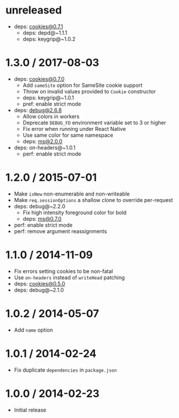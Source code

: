 unreleased
==========

  * deps: cookies@0.7.1
    - deps: depd@~1.1.1
    - deps: keygrip@~1.0.2

1.3.0 / 2017-08-03
==================

  * deps: cookies@0.7.0
    - Add `sameSite` option for SameSite cookie support
    - Throw on invalid values provided to `Cookie` constructor
    - deps: keygrip@~1.0.1
    - pref: enable strict mode
  * deps: debug@2.6.8
    - Allow colors in workers
    - Deprecate `DEBUG_FD` environment variable set to 3 or higher
    - Fix error when running under React Native
    - Use same color for same namespace
    - deps: ms@2.0.0
  * deps: on-headers@~1.0.1
    - perf: enable strict mode

1.2.0 / 2015-07-01
==================

  * Make `isNew` non-enumerable and non-writeable
  * Make `req.sessionOptions` a shallow clone to override per-request
  * deps: debug@~2.2.0
    - Fix high intensity foreground color for bold
    - deps: ms@0.7.0
  * perf: enable strict mode
  * perf: remove argument reassignments

1.1.0 / 2014-11-09
==================

  * Fix errors setting cookies to be non-fatal
  * Use `on-headers` instead of `writeHead` patching
  * deps: cookies@0.5.0
  * deps: debug@~2.1.0

1.0.2 / 2014-05-07
==================

  * Add `name` option

1.0.1 / 2014-02-24
==================

  * Fix duplicate `dependencies` in `package.json`

1.0.0 / 2014-02-23
==================

  * Initial release
